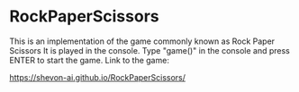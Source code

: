 # RockPaperScissors
This is an implementation of the game commonly known as Rock Paper Scissors
It is played in the console.
Type "game()" in the console and press ENTER to start the game.
Link to the game:

https://shevon-ai.github.io/RockPaperScissors/

